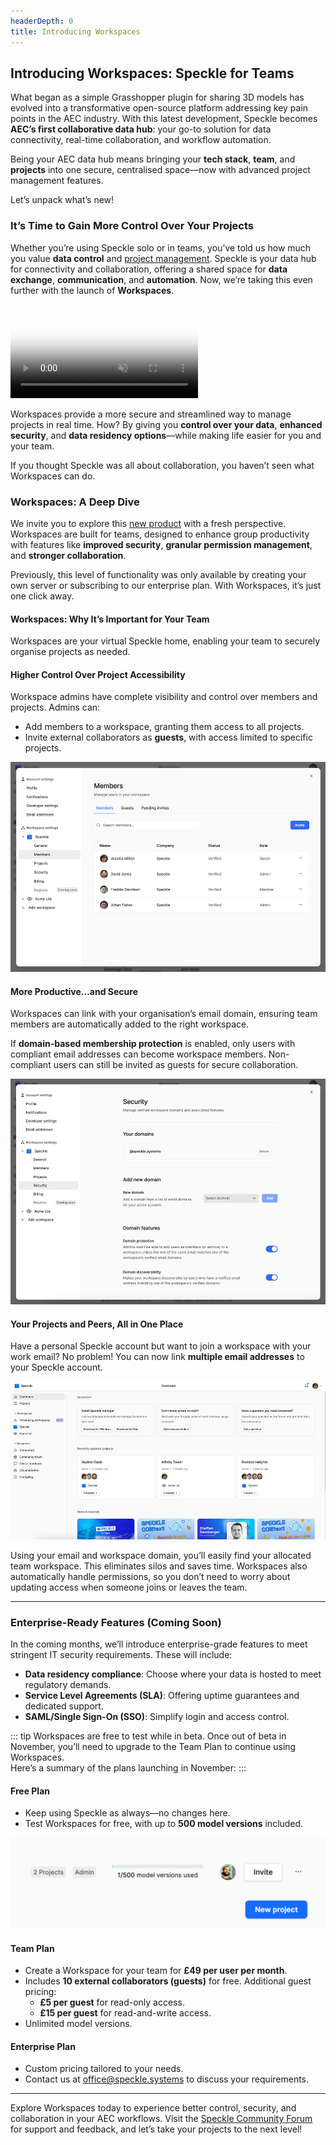 ```yaml
---
headerDepth: 0
title: Introducing Workspaces
---
```


## Introducing Workspaces: Speckle for Teams

What began as a simple Grasshopper plugin for sharing 3D models has evolved into a transformative open-source platform addressing key pain points in the AEC industry. With this latest development, Speckle becomes **AEC’s first collaborative data hub**: your go-to solution for data connectivity, real-time collaboration, and workflow automation.

Being your AEC data hub means bringing your **tech stack**, **team**, and **projects** into one secure, centralised space—now with advanced project management features.

Let’s unpack what’s new!

### It’s Time to Gain More Control Over Your Projects

Whether you’re using Speckle solo or in teams, you’ve told us how much you value **data control** and [project management](https://speckle.systems/blog/speckle-project-management-made-easy/). Speckle is your data hub for connectivity and collaboration, offering a shared space for **data exchange**, **communication**, and **automation**. Now, we’re taking this even further with the launch of **Workspaces**.

<video src="https://v1.speckle.systems/content/media/2024/09/Workpaces-light-dark.mp4" poster="https://img.spacergif.org/v1/4070x2036/0a/spacer.png"  loop autoplay muted playsinline preload="metadata" style="background: transparent url('https://v1.speckle.systems/content/images/2024/09/media-thumbnail-ember1466.jpg') 50% 50% / cover no-repeat;"></video>

Workspaces provide a more secure and streamlined way to manage projects in real time. How? By giving you **control over your data**, **enhanced security**, and **data residency options**—while making life easier for you and your team.

If you thought Speckle was all about collaboration, you haven’t seen what Workspaces can do.

### Workspaces: A Deep Dive

We invite you to explore this [new product](https://app.speckle.systems/) with a fresh perspective. Workspaces are built for teams, designed to enhance group productivity with features like **improved security**, **granular permission management**, and **stronger collaboration**.

Previously, this level of functionality was only available by creating your own server or subscribing to our enterprise plan. With Workspaces, it’s just one click away.

#### Workspaces: Why It’s Important for Your Team

Workspaces are your virtual Speckle home, enabling your team to securely organise projects as needed.

#### Higher Control Over Project Accessibility

Workspace admins have complete visibility and control over members and projects. Admins can:

- Add members to a workspace, granting them access to all projects.
- Invite external collaborators as **guests**, with access limited to specific projects.

![members](./members.png)

#### More Productive…and Secure

Workspaces can link with your organisation’s email domain, ensuring team members are automatically added to the right workspace.  

If **domain-based membership protection** is enabled, only users with compliant email addresses can become workspace members. Non-compliant users can still be invited as guests for secure collaboration.

![security](./security.png)

#### Your Projects and Peers, All in One Place

Have a personal Speckle account but want to join a workspace with your work email? No problem! You can now link **multiple email addresses** to your Speckle account.

![dashboard](./dashboard.png)

Using your email and workspace domain, you’ll easily find your allocated team workspace. This eliminates silos and saves time. Workspaces also automatically handle permissions, so you don’t need to worry about updating access when someone joins or leaves the team.

---

### Enterprise-Ready Features (Coming Soon)

In the coming months, we’ll introduce enterprise-grade features to meet stringent IT security requirements. These will include:

- **Data residency compliance**: Choose where your data is hosted to meet regulatory demands.
- **Service Level Agreements (SLA)**: Offering uptime guarantees and dedicated support.
- **SAML/Single Sign-On (SSO)**: Simplify login and access control.

::: tip
Workspaces are free to test while in beta. Once out of beta in November, you’ll need to upgrade to the Team Plan to continue using Workspaces.  
Here’s a summary of the plans launching in November:
:::

#### Free Plan
- Keep using Speckle as always—no changes here.
- Test Workspaces for free, with up to **500 model versions** included.

![limits](./version-limits.png)

#### Team Plan
- Create a Workspace for your team for **£49 per user per month**.
- Includes **10 external collaborators (guests)** for free. Additional guest pricing:
  - **£5 per guest** for read-only access.
  - **£15 per guest** for read-and-write access.
- Unlimited model versions.

#### Enterprise Plan
- Custom pricing tailored to your needs.
- Contact us at <office@speckle.systems> to discuss your requirements.

---

Explore Workspaces today to experience better control, security, and collaboration in your AEC workflows. Visit the [Speckle Community Forum](https://speckle.community) for support and feedback, and let’s take your projects to the next level!
